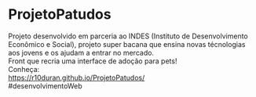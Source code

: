 # ProjetoPatudos
Projeto desenvolvido em parceria ao INDES (Instituto de Desenvolvimento Econômico e Social), projeto super bacana que ensina novas técnologias aos jovens e os ajudam a entrar no mercado.
<br>
Front que recria uma interface de adoção para pets!
<br>
Conheça:
<br>
https://r10duran.github.io/ProjetoPatudos/ 
<br>
#desenvolvimentoWeb
